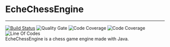 # EcheChessEngine
- - -
[![Build Status](https://travis-ci.org/EcheChess/EcheChessEngine.svg?branch=develop)](https://travis-ci.org/EcheChess/EcheChessEngine)
![Quality Gate](https://sonarcloud.io/api/project_badges/measure?project=ca.watier:echechess-engine&metric=alert_status)
![Code Coverage](https://sonarcloud.io/api/project_badges/measure?project=ca.watier:echechess-engine&metric=security_rating)
![Code Coverage](https://sonarcloud.io/api/project_badges/measure?project=ca.watier:echechess-engine&metric=reliability_rating)
![Line Of Codes](https://sonarcloud.io/api/project_badges/measure?project=ca.watier:echechess-engine&metric=ncloc)
<br>
EcheChessEngine is a chess game engine made with Java.
